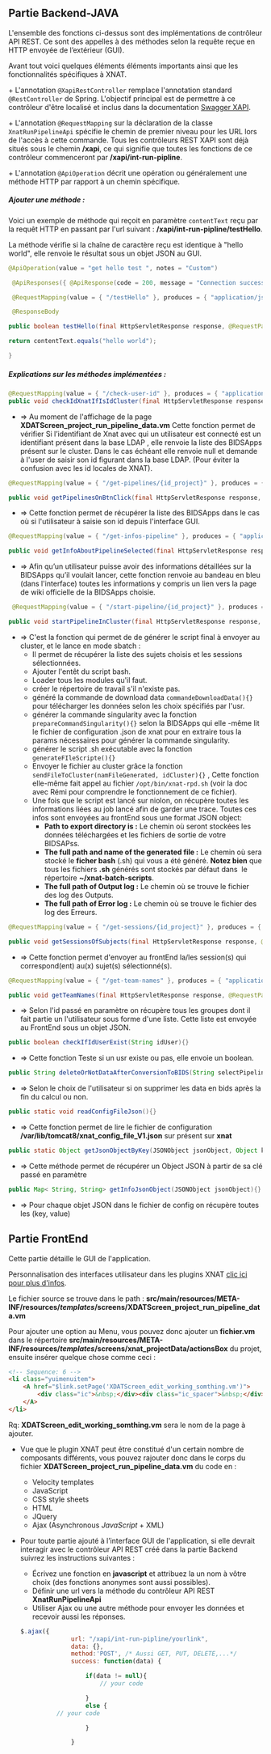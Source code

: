 ## Partie Backend-JAVA

L'ensemble des fonctions ci-dessus sont des implémentations de contrôleur API REST. Ce sont des appelles à des méthodes selon la requête reçue en HTTP envoyée de l’extérieur (GUI).

Avant tout voici quelques éléments éléments importants ainsi que les fonctionnalités spécifiques à XNAT.

\+ L'annotation `@XapiRestController` remplace l'annotation standard `@RestController` de Spring. L'objectif principal est de permettre à ce contrôleur d'être localisé et inclus dans la documentation [Swagger XAPI](https://github.com/swagger-api/swagger-core/wiki/Swagger-2.X---Annotations).

\+ L'annotation `@RequestMapping` sur la déclaration de la classe `XnatRunPipelineApi` spécifie le chemin de premier niveau pour les URL lors de l'accès à cette commande. Tous les contrôleurs REST XAPI sont déjà situés sous le chemin **/xapi**, ce qui signifie que toutes les fonctions de ce contrôleur commenceront par **/xapi/int-run-pipline**.

\+ L'annotation `@ApiOperation` décrit une opération ou généralement une méthode HTTP par rapport à un chemin spécifique.

##### Ajouter une méthode :

Voici un exemple de méthode qui reçoit en paramètre `contentText` reçu par la requêt HTTP en passant par l'url suivant : **/xapi/int-run-pipline/testHello**.

La méthode vérifie si la chaîne de caractère reçu est identique à "hello world", elle renvoie le résultat sous un objet JSON au GUI.

```java
@ApiOperation(value = "get hello test ", notes = "Custom")

 @ApiResponses({ @ApiResponse(code = 200, message = "Connection success "), @ApiResponse(code = 401, message = "Must be authenticated to access the XNAT Rest Api"), @ApiResponse(code = 500, message = "Unexpected internal serval error") })

 @RequestMapping(value = { "/testHello" }, produces = { "application/json" }, method = { RequestMethod.POST })

 @ResponseBody

public boolean testHello(final HttpServletResponse response, @RequestParam("contentText") final String contentText ) throws IOException{

return contentText.equals("hello world");

}
```

##### Explications sur les méthodes implémentées :

```java
@RequestMapping(value = { "/check-user-id" }, produces = { "application/json" }, method = { RequestMethod.POST })
public void checkIdXnatIfIsIdCluster(final HttpServletResponse response){}
```

* => Au moment de l'affichage de la page **XDATScreen_project_run_pipeline_data.vm** Cette fonction permet de vérifier Si l’identifiant de Xnat avec qui un utilisateur est connecté est un identifiant présent dans la base LDAP , elle renvoie la liste des BIDSApps présent sur le cluster. Dans le cas échéant elle renvoie null et demande à l'user de saisir son id figurant dans la base LDAP. (Pour éviter la confusion avec les id locales de XNAT).

```java
@RequestMapping(value = { "/get-pipelines/{id_project}" }, produces = { "application/json" }, method = { RequestMethod.POST })

public void getPipelinesOnBtnClick(final HttpServletResponse response, @PathVariable final String id_project, @RequestParam("idCluster") final String idCluster, @RequestParam("subject_ids") final String subject_ids) {}
```

* => Cette fonction permet de récupérer la liste des BIDSApps dans le cas où si l'utilisateur à saisie son id depuis l'interface GUI.

```java
@RequestMapping(value = { "/get-infos-pipeline" }, produces = { "application/json" }, method = { RequestMethod.POST })

public void getInfoAboutPipelineSelected(final HttpServletResponse response, @RequestParam("pipelineSelected") final String pipelineSelected){}
```

* => Afin qu’un utilisateur puisse avoir des informations détaillées sur la BIDSApps qu’il voulait lancer, cette fonction renvoie au bandeau en bleu (dans l'interface) toutes les informations y compris un lien vers la page de wiki officielle de la BIDSApps choisie.

```java
 @RequestMapping(value = { "/start-pipeline/{id_project}" }, produces = { "application/json" }, method = { RequestMethod.POST })

public void startPipelineInCluster(final HttpServletResponse response, @PathVariable final String id_project, ..., ){}
```

* => C'est la fonction qui permet de de générer le script final à envoyer au cluster, et le lance en mode sbatch :
  * Il permet de récupérer la liste des sujets choisis et les sessions sélectionnées.
  * Ajouter l'entêt du script bash.
  * Loader tous les modules qu'il faut.
  * créer le répertoire de travail s'il n'existe pas.
  * généré la commande de download data `commandeDownloadData(){}` pour télécharger les données selon les choix spécifiés par l'usr.
  * générer la commande singularity avec la fonction `prepareCommandSingularity(){}` selon la BIDSApps qui elle -même lit le fichier de configuration .json de xnat pour en extraire tous la params nécessaires pour générer la commande singularity.
  * générer le script .sh exécutable avec la fonction `generateFIleScripte(){}`
  * Envoyer le fichier au cluster grâce la fonction `sendFileToCluster(namFileGenerated, idCluster){}` , Cette fonction elle-même fait appel au fichier `/opt/bin/xnat-rpd.sh` (voir la doc avec Rémi pour comprendre le fonctionnement de ce fichier).
  * Une fois que le script est lancé sur niolon, on récupère toutes les informations liées au job lancé afin de garder une trace. Toutes ces infos sont envoyées au frontEnd sous une format JSON object:
    * **Path to export directory is :** Le chemin où seront stockées les données téléchargées et les fichiers de sortie de votre BIDSAPss.
    * **The full path and name of the generated file :** Le chemin où sera stocké le **ficher bash** (.sh) qui vous a été généré. **Notez bien** que tous les fichiers **.sh** générés sont stockés par défaut dans  le répertoire **\~/xnat-batch-scripts**.
    * **The full path of Output log :** Le chemin où se trouve le fichier des log des Outputs.
    * **The full path of Error log :** Le chemin où se trouve le fichier des log des Erreurs.

```java
@RequestMapping(value = { "/get-sessions/{id_project}" }, produces = { "application/json" }, method = { RequestMethod.POST })

public void getSessionsOfSubjects(final HttpServletResponse response, @PathVariable final String id_project, @RequestParam("selectedSubject") final String selectedSubject)
```

* => Cette fonction permet d'envoyer au frontEnd la/les session(s) qui correspond(ent) au(x) sujet(s) sélectionné(s).

```java
@RequestMapping(value = { "/get-team-names" }, produces = { "application/json" }, method = { RequestMethod.POST })

public void getTeamNames(final HttpServletResponse response, @RequestParam("idCluster") final String idCluster)  
```

* => Selon l'id passé en paramètre on récupère tous les groupes dont il fait partie un l'utilisateur sous forme d'une liste. Cette liste est envoyée au FrontEnd sous un objet JSON.

```java
public boolean checkIfIdUserExist(String idUser){}
```

* => Cette fonction Teste si un usr existe ou pas, elle envoie un boolean.

```java
public String deleteOrNotDataAfterConversionToBIDS(String selectPipeline , String pathDataToDelet){}
```

* => Selon le choix de l'utilisateur si on supprimer les data en bids après la fin du calcul ou non.

```java
public static void readConfigFileJson(){}
```

* => Cette fonction permet de lire le fichier de configuration **/var/lib/tomcat8/xnat_config_file_V1.json** sur présent sur **xnat**

```java
public static Object getJsonObjectByKey(JSONObject jsonObject, Object key){}
```

* => Cette méthode permet de récupérer un Object JSON à partir de sa clé passé en paramètre

```java
public Map< String, String> getInfoJsonObject(JSONObject jsonObject){}
```

* => Pour chaque objet JSON dans le fichier de config on récupère toutes les (key, value)

## Partie FrontEnd

Cette partie détaille le GUI de l'application.

Personnalisation des interfaces utilisateur dans les plugins XNAT [clic ici pour plus d'infos](https://wiki.xnat.org/documentation/xnat-developer-documentation/working-with-xnat-plugins/developing-xnat-plugins/customizing-user-interfaces-in-xnat-plugins).

Le fichier source se trouve dans le path : **src/main/resources/META-INF/resources/*templates*/screens/XDATScreen_project_run_pipeline_data.vm**

Pour ajouter une option au Menu, vous pouvez donc ajouter un **fichier.vm** dans le répertoire **src/main/resources/META-INF/resources/*templates*/screens/xnat_projectData/actionsBox** du projet, ensuite insérer quelque chose comme ceci :

```html
<!-- Sequence: 6 -->
<li class="yuimenuitem">
    <A href="$link.setPage('XDATScreen_edit_working_somthing.vm')">
        <div class="ic">&nbsp;</div><div class="ic_spacer">&nbsp;</div>Add something
    </A>
</li>
```

Rq: **XDATScreen_edit_working_somthing.vm** sera le nom de la page à ajouter.

* Vue que le plugin XNAT peut être constitué d'un certain nombre de composants différents, vous pouvez rajouter donc dans le corps du fichier **XDATScreen_project_run_pipeline_data.vm** du code en :
  * Velocity templates
  * JavaScript
  * CSS style sheets
  * HTML
  * JQuery
  * Ajax (Asynchronous *JavaScript* + XML)
* Pour toute partie ajouté à l’interface GUI de l'application, si elle devrait interagir avec le contrôleur API REST créé dans la partie Backend suivrez les instructions suivantes :
  * Écrivez une fonction en **javascript** et attribuez la un nom à vôtre choix (des fonctions anonymes sont aussi possibles).
  * Définir une url vers la méthode du contrôleur API REST **XnatRunPipelineApi**
  * Utiliser Ajax ou une autre méthode pour envoyer les données et recevoir aussi les réponses.

  ```javascript
  $.ajax({
  				url: "/xapi/int-run-pipline/yourlink",
  				data: {},
  				method:'POST', /* Aussi GET, PUT, DELETE,...*/
  				success: function(data) {
  
  					if(data != null){
  						// your code
  
  					}	
  					else {
            // your code
  
  					}
  
  				}
  
  ```